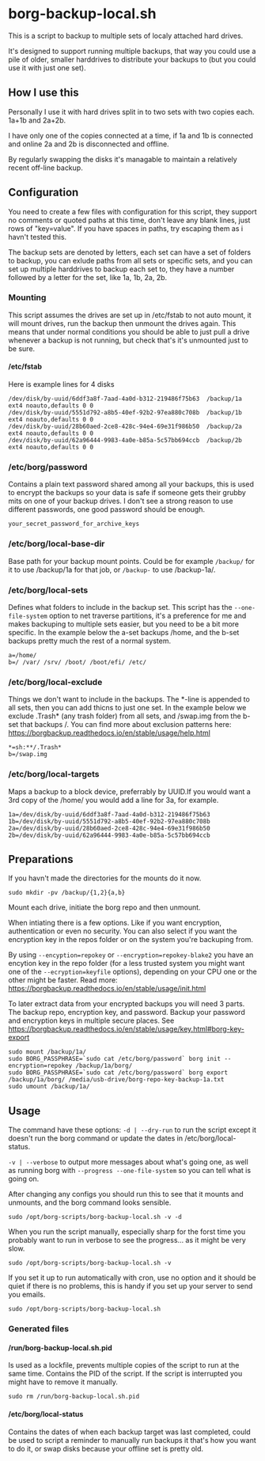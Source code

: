 # borg-backup-local.sh

This is a script to backup to multiple sets of localy attached hard drives.

It's designed to support running multiple backups, that way you could use a pile of older, smaller harddrives to distribute your backups to (but you could use it with just one set).

## How I use this
Personally I use it with hard drives split in to two sets with two copies each. 1a+1b and 2a+2b.

I have only one of the copies connected at a time, if 1a and 1b is connected and online 2a and 2b is disconnected and offline. 

By regularly swapping the disks it's managable to maintain a relatively recent off-line backup.

## Configuration
You need to create a few files with configuration for this script, they support no comments or quoted paths at this time, don't leave any blank lines, just rows of "key=value". If you have spaces in paths, try escaping them as i havn't tested this.

The backup sets are denoted by letters, each set can have a set of folders to backup, you can exlude paths from all sets or specific sets, and you can set up multiple harddrives to backup each set to, they have a number followed by a letter for the set, like 1a, 1b, 2a, 2b.

### Mounting
This script assumes the drives are set up in /etc/fstab to not auto mount, it will mount drives, run the backup then unmount the drives again. This means that under normal conditions you should be able to just pull a drive whenever a backup is not running, but check that's it's unmounted just to be sure.

#### /etc/fstab
Here is example lines for 4 disks
```
/dev/disk/by-uuid/6ddf3a8f-7aad-4a0d-b312-219486f75b63  /backup/1a ext4 noauto,defaults 0 0
/dev/disk/by-uuid/5551d792-a8b5-40ef-92b2-97ea880c708b  /backup/1b ext4 noauto,defaults 0 0
/dev/disk/by-uuid/28b60aed-2ce8-428c-94e4-69e31f986b50  /backup/2a ext4 noauto,defaults 0 0
/dev/disk/by-uuid/62a96444-9983-4a0e-b85a-5c57bb694ccb  /backup/2b ext4 noauto,defaults 0 0
```

### /etc/borg/password
Contains a plain text password shared among all your backups, this is used to encrypt the backups so your data is safe if someone gets their grubby mits on one of your backup drives. I don't see a strong reason to use different passwords, one good password should be enough.
```
your_secret_password_for_archive_keys
```

### /etc/borg/local-base-dir
Base path for your backup mount points. Could be for example ```/backup/``` for it to use /backup/1a for that job, or ```/backup-``` to use /backup-1a/.

### /etc/borg/local-sets
Defines what folders to include in the backup set. This script has the ```--one-file-system``` option to net traverse partitions, it's a preference for me and makes backuping to multiple sets easier, but you need to be a bit more specific.
In the example below the a-set backups /home, and the b-set backups pretty much the rest of a normal system.
```
a=/home/
b=/ /var/ /srv/ /boot/ /boot/efi/ /etc/
```

### /etc/borg/local-exclude
Things we don't want to include in the backups. The \*-line is appended to all sets, then you can add thicns to just one set.
In the example below we exclude .Trash* (any trash folder) from all sets, and /swap.img from the b-set that backups /.
You can find more about exclusion patterns here: <https://borgbackup.readthedocs.io/en/stable/usage/help.html>
```
*=sh:**/.Trash*
b=/swap.img
```
### /etc/borg/local-targets
Maps a backup to a block device, preferrably by UUID.If you would want a 3rd copy of the /home/ you would add a line for 3a, for example.
```
1a=/dev/disk/by-uuid/6ddf3a8f-7aad-4a0d-b312-219486f75b63
1b=/dev/disk/by-uuid/5551d792-a8b5-40ef-92b2-97ea880c708b
2a=/dev/disk/by-uuid/28b60aed-2ce8-428c-94e4-69e31f986b50
2b=/dev/disk/by-uuid/62a96444-9983-4a0e-b85a-5c57bb694ccb
```

## Preparations
If you havn't made the directories for the mounts do it now.
```
sudo mkdir -pv /backup/{1,2}{a,b}
```
Mount each drive, initiate the borg repo and then unmount.

When intiating there is a few options. Like if you want encryption, authentication or even no security. You can also select if you want the encryption key in the repos folder or on the system you're backuping from.

By using ```--encyption=repokey``` or ```--encryption=repokey-blake2``` you have an encytion key in the repo folder (for a less trusted system you might want one of the ```--ecryption=keyfile``` options), depending on your CPU one or the other might be faster. Read more: <https://borgbackup.readthedocs.io/en/stable/usage/init.html>

To later extract data from your encrypted backups you will need 3 parts. The backup repo, encryption key, and password. Backup your password and encryption keys in multiple secure places. See <https://borgbackup.readthedocs.io/en/stable/usage/key.html#borg-key-export>
```
sudo mount /backup/1a/
sudo BORG_PASSPHRASE=`sudo cat /etc/borg/password` borg init --encryption=repokey /backup/1a/borg/
sudo BORG_PASSPHRASE=`sudo cat /etc/borg/password` borg export /backup/1a/borg/ /media/usb-drive/borg-repo-key-backup-1a.txt
sudo umount /backup/1a/
```

## Usage
The command have these options:
```-d | --dry-run``` to run the script except it doesn't run the borg command or update the dates in /etc/borg/local-status.

```-v | --verbose``` to output more messages about what's going one, as well as running borg with ```--progress --one-file-system``` so you can tell what is going on.

After changing any configs you should run this to see that it mounts and unmounts, and the borg command looks sensible.
```
sudo /opt/borg-scripts/borg-backup-local.sh -v -d
```

When you run the script manually, especially sharp for the forst time you probably want to run in verbose to see the progress... as it might be very slow.
```
sudo /opt/borg-scripts/borg-backup-local.sh -v
```

If you set it up to run automatically with cron, use no option and it should be quiet if there is no problems, this is handy if you set up your server to send you emails.
```
sudo /opt/borg-scripts/borg-backup-local.sh
```

### Generated files

#### /run/borg-backup-local.sh.pid
Is used as a lockfile, prevents multiple copies of the script to run at the same time. Contains the PID of the script. If the script is interrupted you might have to remove it manually.
```
sudo rm /run/borg-backup-local.sh.pid
```

#### /etc/borg/local-status
Contains the dates of when each backup target was last completed, could be used to script a reminder to manually run backups it that's how you want to do it, or swap disks because your offline set is pretty old.
